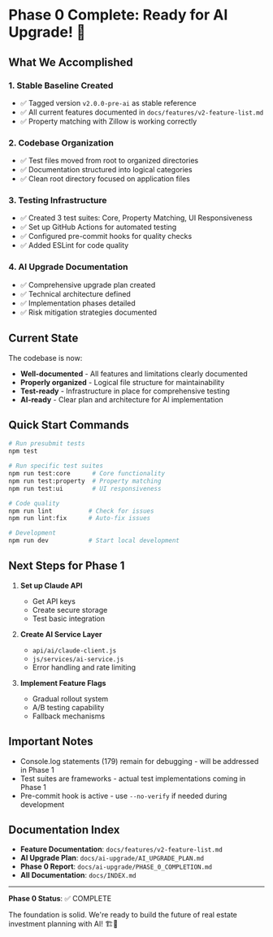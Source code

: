 # Phase 0 Complete: Ready for AI Upgrade! 🚀

## What We Accomplished

### 1. **Stable Baseline Created**
- ✅ Tagged version `v2.0.0-pre-ai` as stable reference
- ✅ All current features documented in `docs/features/v2-feature-list.md`
- ✅ Property matching with Zillow is working correctly

### 2. **Codebase Organization**
- ✅ Test files moved from root to organized directories
- ✅ Documentation structured into logical categories
- ✅ Clean root directory focused on application files

### 3. **Testing Infrastructure**
- ✅ Created 3 test suites: Core, Property Matching, UI Responsiveness
- ✅ Set up GitHub Actions for automated testing
- ✅ Configured pre-commit hooks for quality checks
- ✅ Added ESLint for code quality

### 4. **AI Upgrade Documentation**
- ✅ Comprehensive upgrade plan created
- ✅ Technical architecture defined
- ✅ Implementation phases detailed
- ✅ Risk mitigation strategies documented

## Current State

The codebase is now:
- **Well-documented** - All features and limitations clearly documented
- **Properly organized** - Logical file structure for maintainability
- **Test-ready** - Infrastructure in place for comprehensive testing
- **AI-ready** - Clear plan and architecture for AI implementation

## Quick Start Commands

```bash
# Run presubmit tests
npm test

# Run specific test suites
npm run test:core      # Core functionality
npm run test:property  # Property matching
npm run test:ui        # UI responsiveness

# Code quality
npm run lint          # Check for issues
npm run lint:fix      # Auto-fix issues

# Development
npm run dev           # Start local development
```

## Next Steps for Phase 1

1. **Set up Claude API**
   - Get API keys
   - Create secure storage
   - Test basic integration

2. **Create AI Service Layer**
   - `api/ai/claude-client.js`
   - `js/services/ai-service.js`
   - Error handling and rate limiting

3. **Implement Feature Flags**
   - Gradual rollout system
   - A/B testing capability
   - Fallback mechanisms

## Important Notes

- Console.log statements (179) remain for debugging - will be addressed in Phase 1
- Test suites are frameworks - actual test implementations coming in Phase 1
- Pre-commit hook is active - use `--no-verify` if needed during development

## Documentation Index

- **Feature Documentation**: `docs/features/v2-feature-list.md`
- **AI Upgrade Plan**: `docs/ai-upgrade/AI_UPGRADE_PLAN.md`
- **Phase 0 Report**: `docs/ai-upgrade/PHASE_0_COMPLETION.md`
- **All Documentation**: `docs/INDEX.md`

---

**Phase 0 Status**: ✅ COMPLETE

The foundation is solid. We're ready to build the future of real estate investment planning with AI! 🏗️🤖